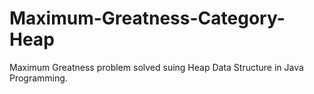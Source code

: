 # Maximum-Greatness-Category-Heap
Maximum Greatness problem solved suing Heap Data Structure in Java Programming.
